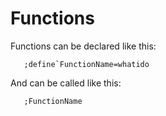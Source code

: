 # Functions
Functions can be declared like this:

       ;define`FunctionName=whatido
And can be called like this:
       
       ;FunctionName